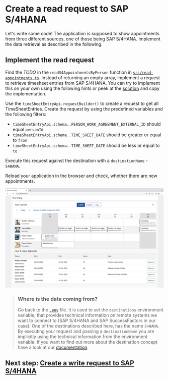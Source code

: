 # Create a read request to SAP S/4HANA

Let's write some code! The application is supposed to show appointments from three different sources, one of those being SAP S/4HANA. Implement the data retrieval as described in the following.

## Implement the read request

Find the _TODO_ in the `readS4AppointmentsByPerson` function in [`src/read-appointments.ts`](../src/read-appointments.ts). Instead of returning an empty array, implement a request to retrieve timesheet entries from SAP S/4HANA. You can try to implement this on your own using the following hints or peek at the [solution](SOLUTION.md#implement-the-read-request-to-sap-s4hana) and copy the implementation.

Use the `timeSheetEntryApi.requestBuilder()` to create a request to get all TimeSheetEntries. Create the request by using the predefined variables and the following filters:

- `timeSheetEntryApi.schema..PERSON_WORK_AGREEMENT_EXTERNAL_ID` should equal `personId`
- `timeSheetEntryApi.schema..TIME_SHEET_DATE` should be greater or equal to `from`
- `timeSheetEntryApi.schema..TIME_SHEET_DATE` should be less or equal to `to`

Execute this request against the destination with a `destinationName` - `S4HANA`.

Reload your application in the browser and check, whether there are new appointments.

![Local Read](images/local-read.png)
> ### Where is the data coming from?
>
> Go back to the [`.env`](../.env) file. It is used to set the `destinations` environment variable, that provides technical information on remote systems we want to connect to (SAP S/4HANA and SAP SuccessFactors in our case).
> One of the destinations described here, has the name `S4HANA`. By executing your request and passing a `destinationName` you are implicitly using the technical information from the environment variable. If you want to find out more about the destination concept have a look at our [documentation](https://sap.github.io/cloud-sdk/docs/js/features/connectivity/destination#referencing-destinations-by-name).

## Next step: [Create a write request to SAP S/4HANA](04-s4-write-request.md)
